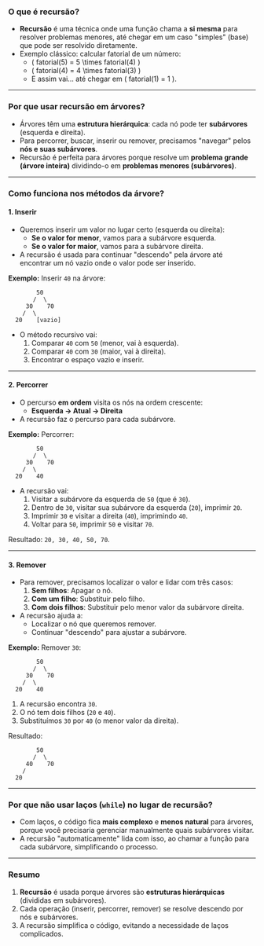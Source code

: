 ### O que é recursão?
- **Recursão** é uma técnica onde uma função chama a **si mesma** para resolver problemas menores, até chegar em um caso "simples" (base) que pode ser resolvido diretamente.
- Exemplo clássico: calcular fatorial de um número:
  - \( fatorial(5) = 5 \times fatorial(4) \)
  - \( fatorial(4) = 4 \times fatorial(3) \)
  - E assim vai... até chegar em \( fatorial(1) = 1 \).

---

### Por que usar recursão em árvores?
- Árvores têm uma **estrutura hierárquica**: cada nó pode ter **subárvores** (esquerda e direita).
- Para percorrer, buscar, inserir ou remover, precisamos "navegar" pelos **nós e suas subárvores**.
- Recursão é perfeita para árvores porque resolve um **problema grande (árvore inteira)** dividindo-o em **problemas menores (subárvores)**.

---

### Como funciona nos métodos da árvore?

#### 1. **Inserir**
- Queremos inserir um valor no lugar certo (esquerda ou direita):
  - **Se o valor for menor**, vamos para a subárvore esquerda.
  - **Se o valor for maior**, vamos para a subárvore direita.
- A recursão é usada para continuar "descendo" pela árvore até encontrar um nó vazio onde o valor pode ser inserido.

**Exemplo:**
Inserir `40` na árvore:
```
        50
       /  \
     30    70
    /  \
  20    [vazio]
```
- O método recursivo vai:
  1. Comparar `40` com `50` (menor, vai à esquerda).
  2. Comparar `40` com `30` (maior, vai à direita).
  3. Encontrar o espaço vazio e inserir.

---

#### 2. **Percorrer**
- O percurso **em ordem** visita os nós na ordem crescente:
  - **Esquerda → Atual → Direita**
- A recursão faz o percurso para cada subárvore.

**Exemplo:** Percorrer:
```
        50
       /  \
     30    70
    /  \
  20    40
```
- A recursão vai:
  1. Visitar a subárvore da esquerda de `50` (que é `30`).
  2. Dentro de `30`, visitar sua subárvore da esquerda (`20`), imprimir `20`.
  3. Imprimir `30` e visitar a direita (`40`), imprimindo `40`.
  4. Voltar para `50`, imprimir `50` e visitar `70`.

Resultado: `20, 30, 40, 50, 70`.

---

#### 3. **Remover**
- Para remover, precisamos localizar o valor e lidar com três casos:
  1. **Sem filhos**: Apagar o nó.
  2. **Com um filho**: Substituir pelo filho.
  3. **Com dois filhos**: Substituir pelo menor valor da subárvore direita.
- A recursão ajuda a:
  - Localizar o nó que queremos remover.
  - Continuar "descendo" para ajustar a subárvore.

**Exemplo:** Remover `30`:
```
        50
       /  \
     30    70
    /  \
  20    40
```
1. A recursão encontra `30`.
2. O nó tem dois filhos (`20` e `40`).
3. Substituímos `30` por `40` (o menor valor da direita).

Resultado:
```
        50
       /  \
     40    70
    /
  20
```

---

### Por que não usar laços (`while`) no lugar de recursão?
- Com laços, o código fica **mais complexo** e **menos natural** para árvores, porque você precisaria gerenciar manualmente quais subárvores visitar.
- A recursão "automaticamente" lida com isso, ao chamar a função para cada subárvore, simplificando o processo.

---

### Resumo
1. **Recursão** é usada porque árvores são **estruturas hierárquicas** (divididas em subárvores).
2. Cada operação (inserir, percorrer, remover) se resolve descendo por nós e subárvores.
3. A recursão simplifica o código, evitando a necessidade de laços complicados.